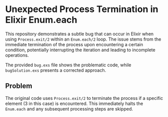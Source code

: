 # Unexpected Process Termination in Elixir Enum.each

This repository demonstrates a subtle bug that can occur in Elixir when using `Process.exit/2` within an `Enum.each/2` loop.  The issue stems from the immediate termination of the process upon encountering a certain condition, potentially interrupting the iteration and leading to incomplete operations.

The provided `bug.exs` file shows the problematic code, while `bugSolution.exs` presents a corrected approach.

## Problem
The original code uses `Process.exit/2` to terminate the process if a specific element (3 in this case) is encountered. This immediately halts the `Enum.each` and any subsequent processing steps are skipped.
